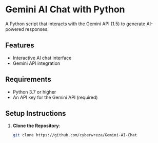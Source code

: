 # Gemini AI Chat with Python

A Python script that interacts with the Gemini API (1.5) to generate AI-powered responses.

## Features
- Interactive AI chat interface
- Gemini API integration

## Requirements
- Python 3.7 or higher
- An API key for the Gemini API (required)

## Setup Instructions

1. **Clone the Repository**:
   ```bash
   git clone https://github.com/cyberwreza/Gemini-AI-Chat
